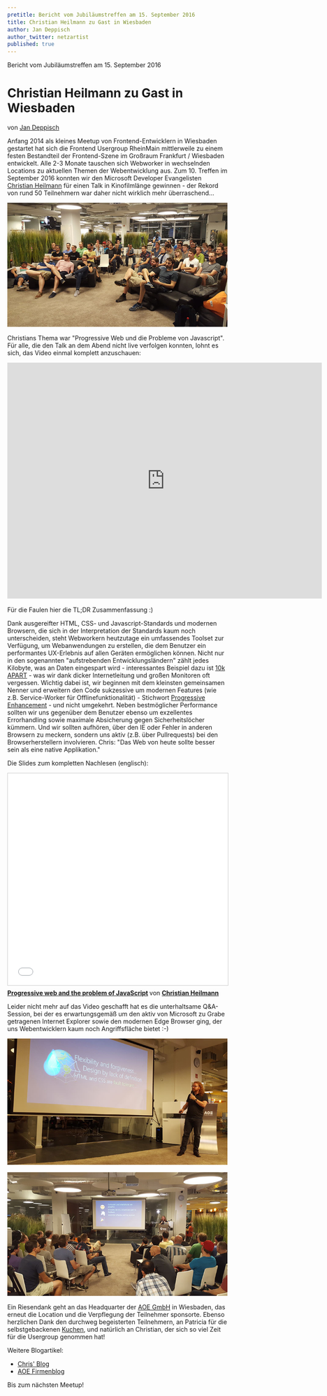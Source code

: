 ```yaml
---
pretitle: Bericht vom Jubiläumstreffen am 15. September 2016
title: Christian Heilmann zu Gast in Wiesbaden
author: Jan Deppisch
author_twitter: netzartist
published: true
---
```


Bericht vom Jubiläumstreffen am 15. September 2016
# Christian Heilmann zu Gast in Wiesbaden
von [Jan Deppisch](https://twitter.com/netzartist)

Anfang 2014 als kleines Meetup von Frontend-Entwicklern in Wiesbaden gestartet hat sich die Frontend Usergroup RheinMain mittlerweile zu einem festen Bestandteil der Frontend-Szene im Großraum Frankfurt / Wiesbaden entwickelt. Alle 2-3 Monate tauschen sich Webworker in wechselnden Locations zu aktuellen Themen der Webentwicklung aus. Zum 10. Treffen im September 2016 konnten wir den Microsoft Developer Evangelisten [Christian Heilmann](https://twitter.com/codepo8) für einen Talk in Kinofilmlänge gewinnen - der Rekord von rund 50 Teilnehmern war daher nicht wirklich mehr überraschend...

![""](../attachments/2016-09-15/img/20160915_202406.jpg)

Christians Thema war "Progressive Web und die Probleme von Javascript". Für alle, die den Talk an dem Abend nicht live verfolgen konnten, lohnt es sich, das Video einmal komplett anzuschauen:

<iframe width="720" height="540" src="https://www.youtube.com/embed/du6ktviKKtg" frameborder="0" allowfullscreen></iframe>

Für die Faulen hier die TL;DR Zusammenfassung :)

Dank ausgereifter HTML, CSS- und Javascript-Standards und modernen Browsern, die sich in der Interpretation der Standards kaum noch unterscheiden, steht Webworkern heutzutage ein umfassendes Toolset zur Verfügung, um Webanwendungen zu erstellen, die dem Benutzer ein performantes UX-Erlebnis auf allen Geräten ermöglichen können. Nicht nur in den sogenannten "aufstrebenden Entwicklungsländern" zählt jedes Kilobyte, was an Daten eingespart wird - interessantes Beispiel dazu ist [10k APART](https://a-k-apart.com/) - was wir dank dicker Internetleitung und großen Monitoren oft vergessen. Wichtig dabei ist, wir beginnen mit dem kleinsten gemeinsamen Nenner und erweitern den Code sukzessive um modernen Features (wie z.B. Service-Worker für Offlinefunktionalität) - Stichwort [Progressive Enhancement](https://de.wikipedia.org/wiki/Progressive_Verbesserung) - und nicht umgekehrt. Neben bestmöglicher Performance sollten wir uns gegenüber dem Benutzer ebenso um exzellentes Errorhandling sowie maximale Absicherung gegen Sicherheitslöcher kümmern. Und wir sollten aufhören, über den IE oder Fehler in anderen Browsern zu meckern, sondern uns aktiv (z.B. über Pullrequests) bei den Browserherstellern involvieren. Chris: "Das Web von heute sollte besser sein als eine native Applikation."

Die Slides zum kompletten Nachlesen (englisch):

<iframe src="//www.slideshare.net/slideshow/embed_code/key/kJByNcAF2rao3t" width="595" height="485" frameborder="0" marginwidth="0" marginheight="0" scrolling="no" style="border:1px solid #CCC; border-width:1px; margin-bottom:5px; max-width: 100%;" allowfullscreen> </iframe> <div style="margin-bottom:5px"> <strong> <a href="//www.slideshare.net/cheilmann/progressive-web-and-the-problem-of-javascript" title="Progressive web and the problem of JavaScript" target="_blank">Progressive web and the problem of JavaScript</a> </strong> von <strong><a target="_blank" href="//www.slideshare.net/cheilmann">Christian Heilmann</a></strong> </div>


Leider nicht mehr auf das Video geschafft hat es die unterhaltsame Q&A-Session, bei der es erwartungsgemäß um den aktiv von Microsoft zu Grabe getragenen Internet Explorer sowie den modernen Edge Browser ging, der uns Webentwicklern kaum noch Angriffsfläche bietet :-) 

![""](../attachments/2016-09-15/img/20160915_200557.jpg)

![""](../attachments/2016-09-15/img/20160915_202436.jpg)

Ein Riesendank geht an das Headquarter der [AOE GmbH](http://www.aoe.com) in Wiesbaden, das erneut die Location und die Verpflegung der Teilnehmer sponsorte. Ebenso herzlichen Dank den durchweg begeisterten Teilnehmern, an Patricia für die selbstgebackenen [Kuchen](https://twitter.com/trishi_de/status/776704826856108032), und natürlich an Christian, der sich so viel Zeit für die Usergroup genommen hat!

Weitere Blogartikel:

- [Chris' Blog](https://www.christianheilmann.com/2016/09/27/javascript-aus-ist-nicht-das-problem-vortrag-beim-frontend-rhein-main-meetup/)
- [AOE Firmenblog](https://www.aoe.com/de/blog/frontend-usergroup-meeting-mit-microsoft-evangelist-christian-heilmann.html)

Bis zum nächsten Meetup!

